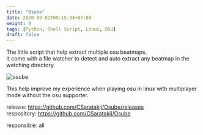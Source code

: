 ```yaml
---
title: "Osube"
date: 2020-09-02T09:15:34+07:00
weight: 9
tags: [Python, Shell Script, Linux, OSU]
draft: false
---
```


The little script that help extract multiple osu beatmaps. \
It come with a file watcher to detect and auto extract any beatmap in the watching directory.

![osube](/img/osube-intro.png)

<!--more-->

This help improve my experience when playing osu in linux with multiplayer mode without the osu supporter.

release: https://github.com/CSaratakij/Osube/releases \
respository: https://github.com/CSaratakij/Osube

responsible: all

